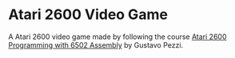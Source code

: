 # Atari 2600 Video Game

A Atari 2600 video game made by following the course [Atari 2600 Programming with 6502 Assembly](https://pikuma.com/courses/learn-assembly-language-programming-atari-2600-games) by Gustavo Pezzi.
